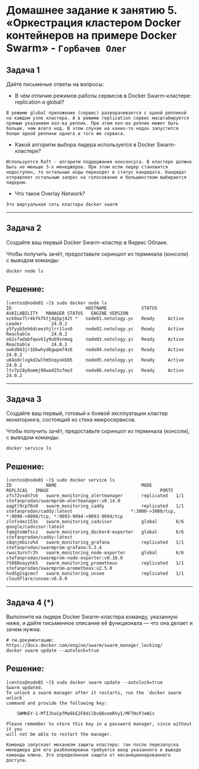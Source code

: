 # Домашнее задание к занятию 5. «Оркестрация кластером Docker контейнеров на примере Docker Swarm» - `Горбачев Олег`

## Задача 1

Дайте письменые ответы на вопросы:

- В чём отличие режимов работы сервисов в Docker Swarm-кластере: replication и global?

`В режиме global приложение (сервис) разворачивается с одной репликой на каждом узле кластера. А в режиме replication сервис масштабируется прямым указанием кол-ва реплик. При этом кол-во реплик может быть больше, чем всего нод. В этом случае на каких-то нодах запустится болше одной реплики одного и того же сервиса.`

- Какой алгоритм выбора лидера используется в Docker Swarm-кластере?

`Используется Raft - алгоритм поддержания консенсуса. В кластере должно быть не меньше 3-х менеджеров. При этом если лидер становится недоступен, то остальные ноды переходят в статус кандидата. Кандидат отправляет остальным запрос на голосование и большинством выбирается лидером.` 

- Что такое Overlay Network?

`Это виртуальная сеть кластера docker swarm`

---

## Задача 2

Создайте ваш первый Docker Swarm-кластер в Яндекс Облаке.

Чтобы получить зачёт, предоставьте скриншот из терминала (консоли) с выводом команды:
```
docker node ls
```
## Решение:

```console
[centos@node01 ~]$ sudo docker node ls
ID                            HOSTNAME             STATUS    AVAILABILITY   MANAGER STATUS   ENGINE VERSION
xck0ax7lr4kfkfktj4q5pj42t *   node01.netology.yc   Ready     Active         Leader           24.0.2
y5fyyb5nh6dceezhjlrr1lov0     node02.netology.yc   Ready     Active         Reachable        24.0.2
ok2sfadabfqwvk1y9ub9snmog     node03.netology.yc   Ready     Active         Reachable        24.0.2
owkd043jr1bbwhyd6gwpm74z6     node04.netology.yc   Ready     Active                          24.0.2
u64odclxgkd2wlhm5nqyokb85     node05.netology.yc   Ready     Active                          24.0.2
ltv7p18y6ommj96wa425sfme3     node06.netology.yc   Ready     Active                          24.0.2
```

---

## Задача 3

Создайте ваш первый, готовый к боевой эксплуатации кластер мониторинга, состоящий из стека микросервисов.

Чтобы получить зачёт, предоставьте скриншот из терминала (консоли), с выводом команды:
```
docker service ls
```
## Решение:

```console
[centos@node01 ~]$ sudo docker service ls
ID             NAME                                MODE         REPLICAS   IMAGE                                          PORTS
zfs72vxdn7s6   swarm_monitoring_alertmanager       replicated   1/1        stefanprodan/swarmprom-alertmanager:v0.14.0    
aqgtl9rp76n8   swarm_monitoring_caddy              replicated   1/1        stefanprodan/caddy:latest                      *:3000->3000/tcp, *:9090->9090/tcp, *:9093-9094->9093-9094/tcp
zlnfx4ez153o   swarm_monitoring_cadvisor           global       6/6        google/cadvisor:latest                         
tqmgtxmmfscz   swarm_monitoring_dockerd-exporter   global       6/6        stefanprodan/caddy:latest                      
s8qnjmbicvhd   swarm_monitoring_grafana            replicated   1/1        stefanprodan/swarmprom-grafana:5.3.4           
rwuc3urn7r2h   swarm_monitoring_node-exporter      global       6/6        stefanprodan/swarmprom-node-exporter:v0.16.0   
7t088ooyyhk5   swarm_monitoring_prometheus         replicated   1/1        stefanprodan/swarmprom-prometheus:v2.5.0       
hvd5g2sgcmn7   swarm_monitoring_unsee              replicated   1/1        cloudflare/unsee:v0.8.0  
```

---

## Задача 4 (*)

Выполните на лидере Docker Swarm-кластера команду, указанную ниже, и дайте письменное описание её функционала — что она делает и зачем нужна:
```
# см.документацию: https://docs.docker.com/engine/swarm/swarm_manager_locking/
docker swarm update --autolock=true
```

## Решение:

```console
[centos@node01 ~]$ sudo docker swarm update --autolock=true
Swarm updated.
To unlock a swarm manager after it restarts, run the `docker swarm unlock`
command and provide the following key:

    SWMKEY-1-MTIJhaCpfMa9kE2F8dilDvQ8vomRVyI/MFTHcPJeW1s

Please remember to store this key in a password manager, since without it you
will not be able to restart the manager.
```

`Команда запускает механизм защиты кластера: так после перезапуска менеджера для его разблокировки требуется ввод указанного в выводе команды ключа. Это определенная защита от несанкционированного доступа.`


